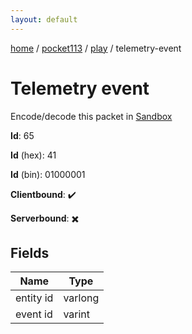 ```yaml
---
layout: default
---
```


[home](/)  /  [pocket113](/protocol/pocket113)  /  [play](/protocol/pocket113/play)  /  telemetry-event

# Telemetry event

Encode/decode this packet in [Sandbox](../../../sandbox/pocket113#Play.TelemetryEvent)

**Id**: 65

**Id** (hex): 41

**Id** (bin): 01000001

**Clientbound**: ✔️

**Serverbound**: ✖️

## Fields

Name | Type
---|---
entity id | varlong
event id | varint

